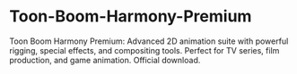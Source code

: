 # Toon-Boom-Harmony-Premium
Toon Boom Harmony Premium: Advanced 2D animation suite with powerful rigging, special effects, and compositing tools. Perfect for TV series, film production, and game animation. Official download.
